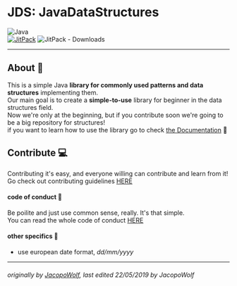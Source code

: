 # JDS: JavaDataStructures

![Java](https://img.shields.io/badge/java-orangered?logo=java&style=flat-square)
<br>
[![JitPack](https://img.shields.io/jitpack/v/github/JacopoWolf/JavaDataStructures?style=flat-square)](https://jitpack.io/#JacopoWolf/JavaDataStructures)
![JitPack - Downloads](https://img.shields.io/jitpack/dm/github/JacopoWolf/JavaDataStructures?style=flat-square)

-------
## About :page_with_curl:
This is a simple Java **library for commonly used patterns and data structures** implementing them.<br>
Our main goal is to create a **simple-to-use** library for beginner in the data structures field.<br>
Now we're only at the beginning, but if you contribute soon we're going to be a big repository for structures!
<br>
if you want to learn how to use the library go to check [the Documentation](https://jacopowolf.github.io/JavaDataStructures/javadoc/index.html) :open_book:
## Contribute :computer:
Contributing it's easy, and everyone willing can contribute and learn from it!
Go check out contributing guidelines [HERE](https://github.com/JacopoWolf/JavaDataStructures/blob/master/CONTRIBUTING.md)
  
#### code of conduct :cop:
Be poilite and just use common sense, really. It's that simple.<br>
You can read the whole code of conduct [HERE](https://github.com/JacopoWolf/JavaDataStructures/blob/master/CODE_OF_CONDUCT.md)


#### other specifics :bookmark_tabs:
* use european date format, *dd/mm/yyyy*

-----
###### originally by [JacopoWolf](https://github.com/JacopoWolf), last edited 22/05/2019 by JacopoWolf
